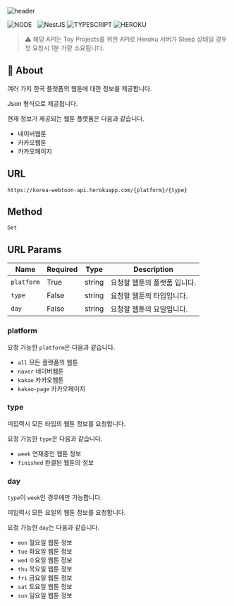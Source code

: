 ![header](https://capsule-render.vercel.app/api?type=rect&color=gradient&height=100&section=header&text=Korea%20Webtoon%20API&fontSize=30&fontAlign=50&fontAlignY=50)

![NODE](https://img.shields.io/badge/Node.js-339933?style=flat-square&logo=Node.js&logoColor=white)&nbsp;&nbsp;&nbsp;![NestJS](https://img.shields.io/badge/NestJS-E0234E?style=flat-square&logo=NestJS&logoColor=white) ![TYPESCRIPT](https://img.shields.io/badge/Typescript-3178c6?style=flat-square&logo=typescript&logoColor=white) ![HEROKU](https://img.shields.io/badge/Heroku-430098?style=flat-square&logo=Heroku&logoColor=white)

> ⚠️ 해당 API는 Toy Projects를 위한 API로 Heroku 서버가 Sleep 상태일 경우 첫 요청시 1분 가량 소요됩니다.

## 📝 About

여러 가지 한국 플랫폼의 웹툰에 대한 정보를 제공합니다.

Json 형식으로 제공됩니다.

현재 정보가 제공되는 웹툰 플랫폼은 다음과 같습니다.

- 네이버웹툰
- 카카오웹툰
- 카카오페이지

## URL

`https://korea-webtoon-api.herokuapp.com/{platform}/{type}`

## Method

`Get`

## URL Params

| Name       | Required | Type   | Description                  |
| ---------- | -------- | ------ | ---------------------------- |
| `platform` | True     | string | 요청할 웹툰의 플랫폼 입니다. |
| `type`     | False    | string | 요청할 웹툰의 타입입니다.    |
| `day`      | False    | string | 요청할 웹툰의 요일입니다.    |

### platform

요청 가능한 `platform`은 다음과 같습니다.

- `all` 모든 플랫폼의 웹툰
- `naver` 네이버웹툰
- `kakao` 카카오웹툰
- `kakao-page` 카카오페이지

### type

미입력시 모든 타입의 웹툰 정보를 요청합니다.

요청 가능한 `type`은 다음과 같습니다.

- `week` 연재중인 웹툰 정보
- `finished` 완결된 웹툰의 정보

### day

`type`이 `week`인 경우에만 가능합니다.

미입력시 모든 요일의 웹툰 정보를 요청합니다.

요청 가능한 `day`는 다음과 같습니다.

- `mon` 월요일 웹툰 정보
- `tue` 화요일 웹툰 정보
- `wed` 수요일 웹툰 정보
- `thu` 목요일 웹툰 정보
- `fri` 금요일 웹툰 정보
- `sat` 토요일 웹툰 정보
- `sun` 일요일 웹툰 정보
